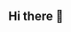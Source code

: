 ## Hi there 👋

<!--
**Harro11/Harro11** is a ✨ _special_ ✨ repository because its `README.md` (this file) appears on your GitHub profile.

# UNBLOCKED GAMES

Welcome to **UNBLOCKED GAMES** — a website dedicated to providing free, fun, and accessible games you can play anywhere, even on restricted networks like schools or workplaces.

---

## About

UNBLOCKED GAMES aims to offer a variety of games that bypass common network restrictions, making it easy for users to enjoy gaming without worrying about firewalls or blocks. Whether you're a student looking for a quick break or just someone who loves casual gaming, this site is for you!

---

## Features

- Responsive design that works on desktops, tablets, and mobile devices.
- A curated collection of unblocked games with simple navigation.
- Clean, modern UI with easy access to game descriptions and play links.
- Contact section for feedback and support.

---

## Getting Started

To view the website locally:

1. Clone the repository:
   ```bash
   git clone https://github.com/yourusername/yourusername.github.io.git

